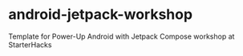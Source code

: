 # android-jetpack-workshop
Template for Power-Up Android with Jetpack Compose workshop at StarterHacks
